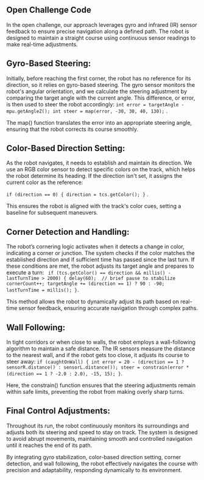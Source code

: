 ## Open Challenge Code

In the open challenge, our approach leverages gyro and infrared (IR) sensor feedback to ensure precise navigation along a defined path. The robot is designed to maintain a straight course using continuous sensor readings to make real-time adjustments.

## Gyro-Based Steering:
Initially, before reaching the first corner, the robot has no reference for its direction, so it relies on gyro-based steering. The gyro sensor monitors the robot's angular orientation, and we calculate the steering adjustment by comparing the target angle with the current angle. This difference, or error, is then used to steer the robot accordingly:  `int error = targetAngle - mpu.getAngleZ();
int steer = map(error, -30, 30, 40, 130);` . 

The map() function translates the error into an appropriate steering angle, ensuring that the robot corrects its course smoothly.

## Color-Based Direction Setting:
As the robot navigates, it needs to establish and maintain its direction. We use an RGB color sensor to detect specific colors on the track, which helps the robot determine its heading. If the direction isn't set, it assigns the current color as the reference:

`if (direction == 0) {
    direction = tcs.getColor();
    }` . 

This ensures the robot is aligned with the track's color cues, setting a baseline for subsequent maneuvers.

## Corner Detection and Handling:
The robot’s cornering logic activates when it detects a change in color, indicating a corner or junction. The system checks if the color matches the established direction and if sufficient time has passed since the last turn. If these conditions are met, the robot adjusts its target angle and prepares to execute a turn:
` if (tcs.getColor() == direction && millis() - lastTurnTime > 2000) {
    delay(60);  // brief pause to stabilize
    cornerCount++;
    targetAngle += (direction == 1) ? 90 : -90;
    lastTurnTime = millis();
}`. 

This method allows the robot to dynamically adjust its path based on real-time sensor feedback, ensuring accurate navigation through complex paths.

## Wall Following:
In tight corridors or when close to walls, the robot employs a wall-following algorithm to maintain a safe distance. The IR sensors measure the distance to the nearest wall, and if the robot gets too close, it adjusts its course to steer away:
`
if (caughtOnWall) {
    int error = 20 - (direction == 1 ? sensorR.distance() : sensorL.distance());
    steer = constrain(error * (direction == 1 ? -2.0 : 2.0), -15, 15);
}
`. 

Here, the constrain() function ensures that the steering adjustments remain within safe limits, preventing the robot from making overly sharp turns.

## Final Control Adjustments:
Throughout its run, the robot continuously monitors its surroundings and adjusts both its steering and speed to stay on track. The system is designed to avoid abrupt movements, maintaining smooth and controlled navigation until it reaches the end of its path.

By integrating gyro stabilization, color-based direction setting, corner detection, and wall following, the robot effectively navigates the course with precision and adaptability, responding dynamically to its environment.
